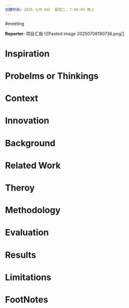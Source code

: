 ```yaml
---
创建时间: 2025-七月-8日  星期二, 7:06:05 晚上
---
```

#meeting 

**Reporter:** 项目汇报
![[Pasted image 20250708190736.png]]



# Inspiration
# Probelms or Thinkings 
# Context
# Innovation
# Background
# Related Work
# Theroy
# Methodology
# Evaluation
# Results
# Limitations
# FootNotes
